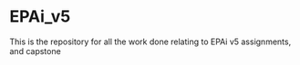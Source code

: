 # EPAi_v5
This is the repository for all the work done relating to EPAi v5 assignments, and capstone
